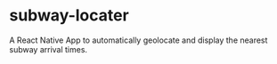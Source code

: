 # subway-locater
A React Native App to automatically geolocate and display the nearest subway arrival times.
